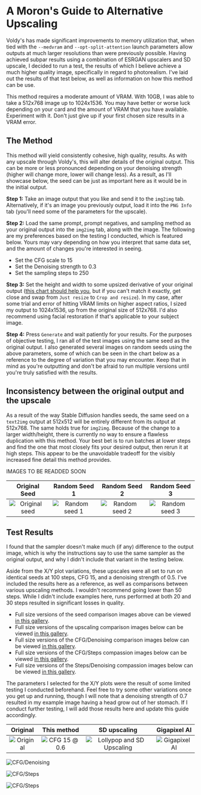 # A Moron's Guide to Alternative Upscaling

Voldy's has made significant improvements to memory utilization that, when tied with the `--medvram` and `--opt-split-attention` launch parameters allow outputs at much larger resolutions than were previously possible. Having achieved subpar results using a combination of ESRGAN upscalers and SD upscale, I decided to run a test, the results of which I believe achieve a much higher quality image, specifically in regard to photorealism. I've laid out the results of that test below, as well as information on how this method can be use.

This method requires a moderate amount of VRAM. With 10GB, I was able to take a 512x768 image up to 1024x1536. You may have better or worse luck depending on your card and the amount of VRAM that you have available. Experiment with it. Don't just give up if your first chosen size results in a VRAM error.

## The Method

This method will yield consistently cohesive, high quality, results. As with any upscale through Voldy's, this will alter details of the original output. This can be more or less pronounced depending on your denoising strength (higher will change more, lower will change less). As a result, as I'll showcase below, the seed can be just as important here as it would be in the initial output.

**Step 1:** Take an image output that you like and send it to the `img2img` tab. Alternatively, if it's an image you previously output, load it into the `PNG Info` tab (you'll need some of the parameters for the upscale).

**Step 2:** Load the same prompt, prompt negatives, and sampling method as your original output into the `img2img` tab, along with the image. The following are my preferences based on the testing I conducted, which is featured below. Yours may vary depending on how you interpret that same data set, and the amount of changes you're interested in seeing.

- Set the CFG scale to 15
- Set the Denoising strength to 0.3
- Set the sampling steps to 250

**Step 3:** Set the height and width to some upsized derivative of your original output ([this chart should help you](https://i.imgur.com/IsUgWk3.png), but if you can't match it exactly, get close and swap from `Just resize` to `Crop and resize`). In my case, after some trial and error of hitting VRAM limits on higher aspect ratios, I sized my output to 1024x1536, up from the original size of 512x768. I'd also recommend using facial restoration if that's applicable to your subject image.

**Step 4:** Press `Generate` and wait patiently for your results. For the purposes of objective testing, I ran all of the test images using the same seed as the original output. I also generated several images on random seeds using the above parameters, some of which can be seen in the chart below as a reference to the degree of variation that you may encounter. Keep that in mind as you're outputting and don't be afraid to run multiple versions until you're truly satisfied with the results.

## Inconsistency between the original output and the upscale

As a result of the way Stable Diffusion handles seeds, the same seed on a `text2img` output at 512x512 will be entirely different from its output at 512x768. The same holds true for `img2img`. Because of the change to a larger width/height, there is currently no way to ensure a flawless duplication with this method. Your best bet is to run batches at lower steps and find the one that most closely fits your desired output, then rerun it at high steps. This appear to be the unavoidable tradeoff for the visibly increased fine detail this method provides.

IMAGES TO BE READDED SOON

Original Seed | Random Seed 1 | Random Seed 2 | Random Seed 3
:----: | :----: | :----: | :----:
![Original seed]() | ![Random seed 1]() | ![Random seed 2]() | ![Random seed 3]()

## Test Results

I found that the sampler doesn't make much (if any) difference to the output image, which is why the instructions say to use the same sampler as the original output, and why I didn't include that variant in the testing below.

Aside from the X/Y plot variations, these upscales were all set to run on identical seeds at 100 steps, CFG 15, and a denoising strength of 0.5. I've included the results here as a reference, as well as comparisons between various upscaling methods. I wouldn't recommend going lower than 50 steps. While I didn't include examples here, runs performed at both 20 and 30 steps resulted in significant losses in quality.

- Full size versions of the seed comparison images above can be viewed [in this gallery]().
- Full size versions of the upscaling comparison images below can be viewed [in this gallery]().
- Full size versions of the CFG/Denoising comparison images below can be viewed [in this gallery]().
- Full size versions of the CFG/Steps compassion images below can be viewed [in this gallery]().
- Full size versions of the Steps/Denoising compassion images below can be viewed [in this gallery]().

The parameters I selected for the X/Y plots were the result of some limited testing I conducted beforehand. Feel free to try some other variations once you get up and running, though I will note that a denoising strength of 0.7 resulted in my example image having a head grow out of her stomach. If I conduct further testing, I will add those results here and update this guide accordingly.

Original | This method | SD upscaling | Gigapixel AI
:----: | :----: | :----: | :----:
![Original]() | ![CFG 15 @ 0.6]() | ![Lollypop and SD Upscaling]() | ![Gigapixel AI]()

![CFG/Denoising]()

![CFG/Steps]()

![CFG/Steps]()
